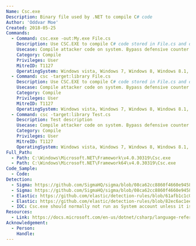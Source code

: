```yaml
---
Name: Csc.exe
Description: Binary file used by .NET to compile C# code
Author: 'Oddvar Moe'
Created: 2018-05-25
Commands:
  - Command: csc.exe -out:My.exe File.cs
    Description: Use CSC.EXE to compile C# code stored in File.cs and output the compiled version to My.exe.
    Usecase: Compile attacker code on system. Bypass defensive counter measures.
    Category: Compile
    Privileges: User
    MitreID: T1127
    OperatingSystem: Windows vista, Windows 7, Windows 8, Windows 8.1, Windows 10, Windows 11
  - Command: csc -target:library File.cs
    Description: Use CSC.EXE to compile C# code stored in File.cs and output the compiled version to a dll file.
    Usecase: Compile attacker code on system. Bypass defensive counter measures.
    Category: Compile
    Privileges: User
    MitreID: T1127
    OperatingSystem: Windows vista, Windows 7, Windows 8, Windows 8.1, Windows 10, Windows 11
  - Command: csc -target:library Test.cs
    Description: Test description
    Usecase: Compile attacker code on system. Bypass defensive counter measures.
    Category: Compile
    Privileges: User
    MitreID: T1127
    OperatingSystem: Windows vista, Windows 7, Windows 8, Windows 8.1, Windows 10, Windows 11
Full_Path:
  - Path: C:\Windows\Microsoft.NET\Framework\v4.0.30319\Csc.exe
  - Path: C:\Windows\Microsoft.NET\Framework64\v4.0.30319\Csc.exe
Code_Sample:
  - Code:
Detection:
  - Sigma: https://github.com/SigmaHQ/sigma/blob/08ca62cc8860f4660e945805d0dd615ce75258c1/rules/windows/process_creation/win_susp_csc.yml
  - Sigma: https://github.com/SigmaHQ/sigma/blob/08ca62cc8860f4660e945805d0dd615ce75258c1/rules/windows/process_creation/win_susp_csc_folder.yml
  - Elastic: https://github.com/elastic/detection-rules/blob/61afb1c1c0c3f50637b1bb194f3e6fb09f476e50/rules/windows/defense_evasion_dotnet_compiler_parent_process.toml
  - Elastic: https://github.com/elastic/detection-rules/blob/82ec6ac1eeb62a1383792719a1943b551264ed16/rules/windows/defense_evasion_execution_msbuild_started_unusal_process.toml
  - IOC: Csc.exe should normally not run as System account unless it is used for development.
Resources:
  - Link: https://docs.microsoft.com/en-us/dotnet/csharp/language-reference/compiler-options/command-line-building-with-csc-exe
Acknowledgement:
  - Person:
    Handle:
---
```

